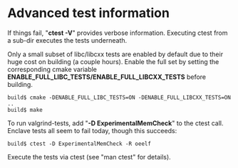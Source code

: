 Advanced test information
==========================

If things fail, "**ctest -V**" provides verbose information. Executing ctest from a sub-dir executes the tests underneath.

Only a small subset of libc/libcxx tests are enabled by default due to their huge
cost on building (a couple hours). Enable the full set by setting the corresponding cmake variable
**ENABLE_FULL_LIBC_TESTS/ENABLE_FULL_LIBCXX_TESTS** before building.

```
build$ cmake -DENABLE_FULL_LIBC_TESTS=ON -DENABLE_FULL_LIBCXX_TESTS=ON ..
build$ make
```

To run valgrind-tests, add "**-D ExperimentalMemCheck**" to the ctest call. 
Enclave tests all seem to fail today, though this succeeds:

```
build$ ctest -D ExperimentalMemCheck -R oeelf
```
Execute the tests via ctest (see "man ctest" for details).
